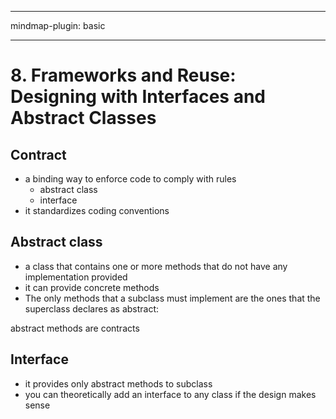 
---

mindmap-plugin: basic

---

    
# 8. Frameworks and Reuse: Designing with Interfaces and Abstract Classes
## Contract
- a binding way to enforce code to comply with rules
  - abstract class
  - interface
- it standardizes coding conventions
## Abstract class
- a class that contains one or more methods that do not have any implementation provided
- it can provide concrete methods
- The only methods that a subclass must implement are the ones that the superclass declares as abstract:

abstract methods are contracts
## Interface
- it provides only abstract methods to subclass
- you can theoretically add an interface to any class if the design makes sense